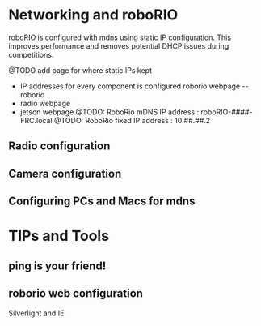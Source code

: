 # Networking and roboRIO

roboRIO is configured with mdns using static IP configuration. This improves performance and removes potential DHCP issues during competitions.

@TODO add page for where static IPs kept
  - IP addresses for every component is configured roborio webpage -- roborio
  - radio webpage
  - jetson webpage
@TODO: RoboRio mDNS IP address : roboRIO-####-FRC.local
@TODO: RoboRio fixed IP address : 10.##.##.2


## Radio configuration

## Camera configuration

## Configuring PCs and Macs for mdns

# TIPs and Tools
## ping is your friend!

## roborio web configuration
Silverlight and IE
